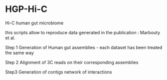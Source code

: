 # HGP-Hi-C
Hi-C human gut microbiome

this scripts allow to reproduce data generated in the publication : Marbouty et al.

Step 1
Generation of Human gut assemblies - each dataset has been treated the same way


Step 2
Alignment of 3C reads on their corresponding assemblies

Step3
Generation of contigs network of interactions
